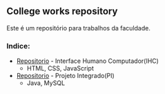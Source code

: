 ## College works repository
Este é um repositório para trabalhos da faculdade.

### Indice:
- [Repositorio](https://github.com/sampalm/college/tree/master/IHC) - Interface Humano Computador(IHC)
    * HTML, CSS, JavaScript
- [Repositorio](#) - Projeto Integrado(PI)
    * Java, MySQL